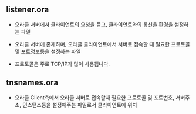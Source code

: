  ## listener.ora
 
 - 오라클 서버에서 클라이언트의 요청을 듣고, 클라이언트와의 통신을 환경을 설정하는 파일

 - 오라클 서버에 존재하며, 오라클 클라이언트에서 서버로 접속할 때 필요한 프로토콜 및 포트정보등을 설정하는 파일

 - 프로토콜은 주로 TCP/IP가 많이 사용됩니다.
 
 ## tnsnames.ora

 - 오라클 Client측에서 오라클 서버로 접속할때 필요한 프로토콜 및 포트번호, 서버주소, 인스턴스등을 설정해주는  파일로서 클라이언트에 위치
